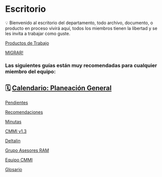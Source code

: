 # Escritorio

<aside>
💡 Bienvenido al escritorio del departamento, todo archivo, documento, o producto en proceso vivirá aquí, todos los miembros tienen la libertad y se les invita a trabajar como guste.

</aside>

[Productos de Trabajo](Escritorio%2048dc738f81a343219aa00799b025a0f9/Productos%20de%20Trabajo%2097cd5526070c4c4aaa931c06e02b08d9.md)

[MIGRAR!](Escritorio%2048dc738f81a343219aa00799b025a0f9/MIGRAR!%20669faab4124f498a9dc219143d8d9a6b.md)

### **Las siguientes guías están muy recomendadas para cualquier miembro del equipo:**

## 🗓️ [Calendario: Planeación General](https://docs.google.com/spreadsheets/d/1HZrmGn_cKk6wFRo-s0_ZsMpfMxow5rXOvBgHTPeQA0U/edit#gid=27041093)

[Pendientes](Escritorio%2048dc738f81a343219aa00799b025a0f9/Pendientes%204b16be47f53b42788786108e7ec16ad6.md)

[Recomendaciones](Escritorio%2048dc738f81a343219aa00799b025a0f9/Recomendaciones%20a900b74d3f9d4cdeac9ccb4a88e55597.md)

[Minutas](Escritorio%2048dc738f81a343219aa00799b025a0f9/Minutas%20e965603921e44ffda4d53ea85fd9db3a.md)

[CMMI v1.3](Escritorio%2048dc738f81a343219aa00799b025a0f9/CMMI%20v1%203%20ad665e9031ea40809ccccd8b766b6b9b.md)

[Deltalin](Escritorio%2048dc738f81a343219aa00799b025a0f9/Deltalin%207a51664e3c0442da8e7c5dcbfc4524f2.md)

[Grupo Asesores RAM](Escritorio%2048dc738f81a343219aa00799b025a0f9/Grupo%20Asesores%20RAM%20729240af164e4710bc5f6a8afdf84776.md)

[Equipo CMMI ](Escritorio%2048dc738f81a343219aa00799b025a0f9/Equipo%20CMMI%20623f4e55ac664c60b42e99db50e8d8db.md)

[Glosario](Escritorio%2048dc738f81a343219aa00799b025a0f9/Glosario%20e1ff263796194af8b33d01139387b095.md)